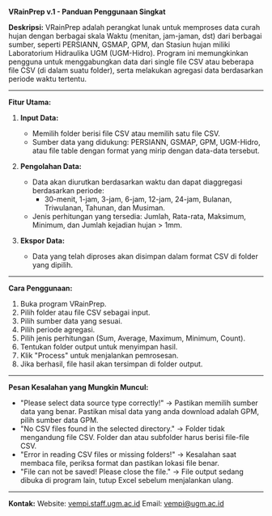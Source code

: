 **VRainPrep v.1 - Panduan Penggunaan Singkat**

**Deskripsi:**
VRainPrep adalah perangkat lunak untuk memproses data curah hujan dengan berbagai skala Waktu (menitan, jam-jaman, dst) 
dari berbagai sumber, seperti PERSIANN, GSMAP, GPM, dan Stasiun hujan miliki Laboratorium Hidraulika UGM (UGM-Hidro). 
Program ini memungkinkan pengguna untuk menggabungkan data dari single file CSV atau beberapa file CSV (di dalam suatu folder), 
serta melakukan agregasi data berdasarkan periode waktu tertentu.

---

**Fitur Utama:**
1. **Input Data:**
   - Memilih folder berisi file CSV atau memilih satu file CSV.
   - Sumber data yang didukung: PERSIANN, GSMAP, GPM, UGM-Hidro, atau file table dengan format yang mirip dengan data-data tersebut.

2. **Pengolahan Data:**
   - Data akan diurutkan berdasarkan waktu dan dapat diaggregasi berdasarkan periode:
     - 30-menit, 1-jam, 3-jam, 6-jam, 12-jam, 24-jam, Bulanan, Triwulanan, Tahunan, dan Musiman.
   - Jenis perhitungan yang tersedia: Jumlah, Rata-rata, Maksimum, Minimum, dan Jumlah kejadian hujan > 1mm.

3. **Ekspor Data:**
   - Data yang telah diproses akan disimpan dalam format CSV di folder yang dipilih.

---

**Cara Penggunaan:**
1. Buka program VRainPrep.
2. Pilih folder atau file CSV sebagai input.
3. Pilih sumber data yang sesuai.
4. Pilih periode agregasi.
5. Pilih jenis perhitungan (Sum, Average, Maximum, Minimum, Count).
6. Tentukan folder output untuk menyimpan hasil.
7. Klik "Process" untuk menjalankan pemrosesan.
8. Jika berhasil, file hasil akan tersimpan di folder output.

---

**Pesan Kesalahan yang Mungkin Muncul:**
- "Please select data source type correctly!" → Pastikan memilih sumber data yang benar. Pastikan misal data yang anda download adalah GPM, pilih sumber data GPM.
- "No CSV files found in the selected directory." → Folder tidak mengandung file CSV. Folder dan atau subfolder harus berisi file-file CSV.
- "Error in reading CSV files or missing folders!" → Kesalahan saat membaca file, periksa format dan pastikan lokasi file benar.
- "File can not be saved! Please close the file." → File output sedang dibuka di program lain, tutup Excel sebelum menjalankan ulang.

---

**Kontak:**
Website: [vempi.staff.ugm.ac.id](https://vempi.staff.ugm.ac.id)
Email: vempi@ugm.ac.id

